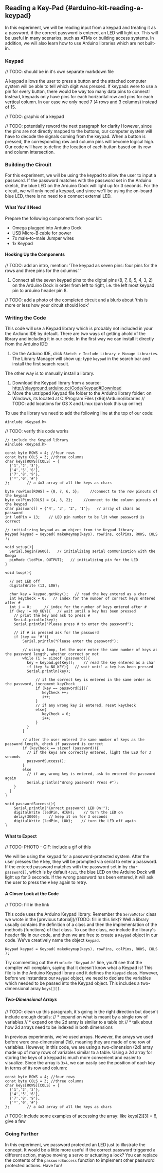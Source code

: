 ## Reading a Key-Pad {#arduino-kit-reading-a-keypad}

In this experiment, we will be reading input from a keypad and treating it as a password, if the correct password is entered, an LED will light up. This will be useful in many scenarios, such as ATMs or building access systems. In addition, we will also learn how to use Arduino libraries which are not built-in.


### Keypad
// TODO: should be in it's own separate markdown file


A keypad allows the user to press a button and the attached computer system will be able to tell which digit was pressed. If keypads were to use a pin for every button, there would be way too many data pins to connect! Instead, keypads only have pins for each horizontal row and pins for each vertical column. In our case we only need 7 (4 rows and 3 columns) instead of 15.

// TODO: graphic of a keypad

// TODO: potentially reword the next paragraph for clarity
However, since the pins are not directly mapped to the buttons, our computer system will have to decode the signals coming from the keypad. When a button is pressed, the corresponding row and column pins will become logical high. Our code will have to define the location of each button based on its row and column intersection.

### Building the Circuit

<!-- // simple circuit:
//  - single LED connected to the microcontroller output
//  - keypad input connected to the microcontroller -->

For this experiment, we will be using the keypad to allow the user to input a password. If the password matches with the password set in the Arduino sketch, the blue LED on the Arduino Dock will light up for 3 seconds. For the circuit, we will only need a keypad, and since we'll be using the on-board blue LED, there is no need to a connect external LED.

#### What You'll Need

Prepare the following components from your kit:

* Omega plugged into Arduino Dock
* USB Micro-B cable for power
* 7x male-to-male Jumper wires
* 1x Keypad

#### Hooking Up the Components

// TODO: add an intro, mention: 'The keypad as seven pins: four pins for the rows and three pins for the columns.''

1. Connect all the seven keypad pins to the digital pins (8, 7, 6, 5, 4, 3, 2) on the Arduino Dock in order from left to right, i.e. the left most keypad pin to arduino header pin 8.

// TODO: add a photo of the completed circuit and a blurb about 'this is more or less how your circuit should look'

### Writing the Code

<!-- // create a function that takes the keypad pins as input, and returns the number(s) that are currently pressed in an array, the array should be empty if no buttons are pressed
// note from Lazar: up to you if the array should be static or dynamic

// have a function to turn on the LED

// have an array that holds the "password" and a variable to index the array (initialized to zero)
// in the loop function:
//  - check for valid input from the keypad
//  - if the input matches the currently indexed digit in the password array, increment the index variable
//  - if the input does not match, reset the index variable to 0
//  - once the index variable reaches sizeof(password array), we consider to password to have been typed in, and we can turn on the LED (using the action function) -->

This code will use a Keypad library which is probably not included in your the Ardiuno IDE by default. There are two ways of getting ahold of the library and including it in our code. In the first way we can install it directly from the Arduino IDE:

1. On the Arduino IDE, click `Sketch > Include Library > Manage Libraries`. The Library Manager will show up; type `keypad` in the search bar and install the first search result.

The other way is to manually install a library.

1. Download the Keypad library from a source: http://playground.arduino.cc/Code/Keypad#Download
2. Move the unzipped Keypad file folder to the Arduino library folder: on Windows, its located at C:/Program Files (x86)/Arduino/libraries
// TODO: add locations for OS X and Linux (can look this up online)

To use the library we need to add the following line at the top of our code:
```
#include <Keypad.h>
```

// TODO: verify this code works

``` arduino
// include the Keypad library
#include <Keypad.h>

const byte ROWS = 4; //four rows
const byte COLS = 3; //three columns
char keys[ROWS][COLS] = {
  {'1','2','3'},
  {'4','5','6'},
  {'7','8','9'},
  {'*','0','#'}
};        // a 4x3 array of all the keys as chars

byte rowPins[ROWS] = {8, 7, 6, 5};     //connect to the row pinouts of the keypad
byte colPins[COLS] = {4, 3, 2};     //connect to the column pinouts of the keypad
char password[] = {'4', '3', '2', '1'};   // array of chars as password
int ledPin = 13;    // LED pin number to be lit when password is correct

// initializing keypad as an object from the Keypad library
Keypad keypad = Keypad( makeKeymap(keys), rowPins, colPins, ROWS, COLS );

void setup(){
  Serial.begin(9600);   // initializing serial communication with the Omega
  pinMode (ledPin, OUTPUT);   // initializing pin for the LED
}

void loop(){

  // set LED off
  digitalWrite (13, LOW);

  char key = keypad.getKey();   // read the key entered as a char
  int keyCheck = 0;   // index for the number of correct keys entered after #
  int i = 0;      // index for the number of keys entered after #
  if (key != NO_KEY){   // wait until a key has been pressed
    // print the key and ask to press #
    Serial.println(key);    
    Serial.println("Please press # to enter the password");

    // if # is pressed ask for the password
    if (key == '#'){
        Serial.println("Please enter the password");

        // using a loop, let the user enter the same number of keys as the password length, whether correct or not
        while (i != sizeof (password)){
          key = keypad.getKey();    // read the key entered as a char
          if (key != NO_KEY){   // wait until a key has been pressed
          Serial.println(key);   

              // if the correct key is entered in the same order as the password, increment keyCheck
              if (key == password[i]){
                 keyCheck ++;
                 i++;
              }
              // if any wrong key is entered, reset keyCheck
              else{
                 keyCheck = 0;
                 i++;
              }
          }
        }

        // after the user entered the same number of keys as the password length, check if password is correct
        if (keyCheck == sizeof (password)){
          // if the keys are correctly entered, light the LED for 3 seconds
          passwordSuccess();
        }
        else
          // if any wrong key is entered, ask to entered the password again
          Serial.println("Wrong password! Press #");   
    }
  }
}

void passwordSuccess(){
	Serial.println("Correct password! LED On!");
	digitalWrite (ledPin, HIGH);    // turn the LED on
	delay(3000);    // keep it on for 3 seconds
	digitalWrite (ledPin, LOW);    // turn the LED off again
}
```


#### What to Expect

// TODO: PHOTO - GIF: include a gif of this

We will be using the keypad for a password-protected system. After the user presses the `#` key, they will be prompted via serial to enter a password. If the entered password matches with the password set in by `char password[]`, which is by default `4321`, the blue LED on the Arduino Dock will light up for 3 seconds. If the wrong password has been entered, it will ask the user to press the `#` key again to retry.




#### A Closer Look at the Code

// TODO: fill in the link

This code uses the Arduino Keypad library. Remember the `ServoMotor` class we wrote in the [previous tutorial](//TODO: fill in this link)? Well a library usually contains the definition of a class and then the implementation of the methods (functions) of that class. To use the class, we include the library's header file in our code, and then we are free to create a `Keypad` object in our code. We've creatively name the object `keypad`.

```
Keypad keypad = Keypad( makeKeymap(keys), rowPins, colPins, ROWS, COLS );
```

Try commenting out the `#include 'Keypad.h'` line, you'll see that the compiler will complain, saying that it doesn't know what a Keypad is! This file is in the Arduino Keypad library and it defines the `Keypad` class. However, before we instantiate our `Keypad` object, we need  to declare the variables which needed to be passed into the Keypad object. This includes a two-dimensional array `keys[][]`.

##### Two-Dimensional Arrays

// TODO: clean up this paragraph, it's going in the right direction but doesn't include enough details:
//	* expand on what is meant by a single row of variables
//	* expand on the 2d array is similar to a table bit
//	* talk about how 2d arrays need to be indexed in both dimensions

In previous experiments, we've used arrays. However, the arrays we used before were one-dimensional (1d), meaning they are made of one row of variables. However, in this code, we are using a two-dimension (2d) array made up of many rows of variables similar to a table. Using a 2d array for storing the keys of a keypad is much more convenient and easier to visualize. Since the array is `3x4`, we can easily see the position of each key in terms of its row and column:

```
const byte ROWS = 4; //four rows
const byte COLS = 3; //three columns
char keys[ROWS][COLS] = {
  {'1','2','3'},
  {'4','5','6'},
  {'7','8','9'},
  {'*','0','#'}
};        // a 4x3 array of all the keys as chars
```

// TODO: include some examples of accessing the array: like keys[2][3] = 6, give a few

### Going Further

In this experiment, we password protected an LED just to illustrate the concept. It would be a little more useful if the correct password triggered a different action, maybe moving a servo or actuating a lock? You can replace the contents of the `passwordSuccess` function to implement other password protected actions. Have fun!
